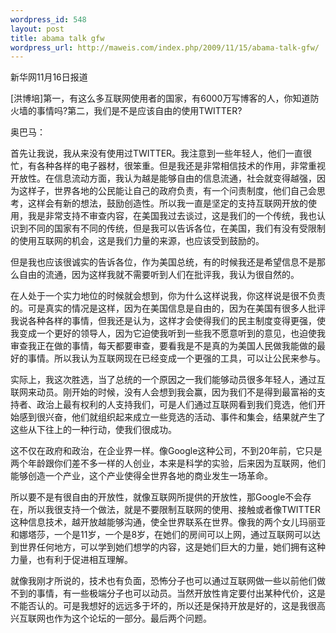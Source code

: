 ```yaml
--- 
wordpress_id: 548
layout: post
title: abama talk gfw
wordpress_url: http://maweis.com/index.php/2009/11/15/abama-talk-gfw/
---
```

新华网11月16日报道

[洪博培]第一，有这么多互联网使用者的国家，有6000万写博客的人，你知道防火墙的事情吗?第二，我们是不是应该自由的使用TWITTER?

奥巴马：

首先让我说，我从来没有使用过TWITTER。我注意到一些年轻人，他们一直很忙，有各种各样的电子器材，很笨重。但是我还是非常相信技术的作用，非常重视开放性。在信息流动方面，我认为越是能够自由的信息流通，社会就变得越强，因为这样子，世界各地的公民能让自己的政府负责，有一个问责制度，他们自己会思考，这样会有新的想法，鼓励创造性。所以我一直是坚定的支持互联网开放的使用，我是非常支持不审查内容，在美国我过去谈过，这是我们的一个传统，我也认识到不同的国家有不同的传统，但是我可以告诉各位，在美国，我们有没有受限制的使用互联网的机会，这是我们力量的来源，也应该受到鼓励的。

但是我也应该很诚实的告诉各位，作为美国总统，有的时候我还是希望信息不是那么自由的流通，因为这样我就不需要听到人们在批评我，我认为很自然的。

在人处于一个实力地位的时候就会想到，你为什么这样说我，你这样说是很不负责的。可是真实的情况是这样，因为在美国信息是自由的，因为在美国有很多人批评我说各种各样的事情，但我还是认为，这样才会使得我们的民主制度变得更强，使我变成一个更好的领导人，因为它迫使我听到一些我不愿意听到的意见，也迫使我审查我正在做的事情，每天都要审查，要看我是不是真的为美国人民做我能做的最好的事情。所以我认为互联网现在已经变成一个更强的工具，可以让公民来参与。

实际上，我这次胜选，当了总统的一个原因之一我们能够动员很多年轻人，通过互联网来动员。刚开始的时候，没有人会想到我会赢，因为我们不是得到最富裕的支持者、政治上最有权利的人支持我们，可是人们通过互联网看到我们竞选，他们开始感到很兴奋，他们就组织起来成立一些竞选的活动、事件和集会，结果就产生了这些从下往上的一种行动，使我们很成功。

这不仅在政府和政治，在企业界一样。像Google这种公司，不到20年前，它只是两个年龄跟你们差不多一样的人创业，本来是科学的实验，后来因为互联网，他们能够创造一个产业，这个产业使得全世界各地的商业发生一场革命。

所以要不是有很自由的开放性，就像互联网所提供的开放性，那Google不会存在，所以我很支持一个做法，就是不要限制互联网的使用、接触或者像TWITTER这种信息技术，越开放越能够沟通，使全世界联系在世界。像我的两个女儿玛丽亚和娜塔莎，一个是11岁，一个是8岁，在她们的房间可以上网，通过互联网可以达到世界任何地方，可以学到她们想学的内容，这是她们巨大的力量，她们拥有这种力量，也有利于促进相互理解。

就像我刚才所说的，技术也有负面，恐怖分子也可以通过互联网做一些以前他们做不到的事情，有一些极端分子也可以动员。当然开放性肯定要付出某种代价，这是不能否认的。可是我想好的远远多于坏的，所以还是保持开放是好的，这是我很高兴互联网也作为这个论坛的一部分。最后两个问题。
